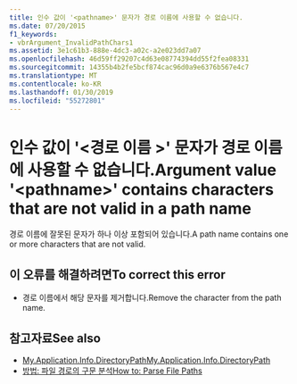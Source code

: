 ```yaml
---
title: 인수 값이 '<pathname>' 문자가 경로 이름에 사용할 수 없습니다.
ms.date: 07/20/2015
f1_keywords:
- vbrArgument_InvalidPathChars1
ms.assetid: 3e1c61b3-888e-4dc3-a02c-a2e023dd7a07
ms.openlocfilehash: 46d59ff29207c4d63e08774394dd55f2fea08331
ms.sourcegitcommit: 14355b4b2fe5bcf874cac96d0a9e6376b567e4c7
ms.translationtype: MT
ms.contentlocale: ko-KR
ms.lasthandoff: 01/30/2019
ms.locfileid: "55272801"
---
```

# <a name="argument-value-pathname-contains-characters-that-are-not-valid-in-a-path-name"></a><span data-ttu-id="8b61b-102">인수 값이 '\<경로 이름 >' 문자가 경로 이름에 사용할 수 없습니다.</span><span class="sxs-lookup"><span data-stu-id="8b61b-102">Argument value '\<pathname>' contains characters that are not valid in a path name</span></span>
<span data-ttu-id="8b61b-103">경로 이름에 잘못된 문자가 하나 이상 포함되어 있습니다.</span><span class="sxs-lookup"><span data-stu-id="8b61b-103">A path name contains one or more characters that are not valid.</span></span>  
  
## <a name="to-correct-this-error"></a><span data-ttu-id="8b61b-104">이 오류를 해결하려면</span><span class="sxs-lookup"><span data-stu-id="8b61b-104">To correct this error</span></span>  
  
-   <span data-ttu-id="8b61b-105">경로 이름에서 해당 문자를 제거합니다.</span><span class="sxs-lookup"><span data-stu-id="8b61b-105">Remove the character from the path name.</span></span>  
  
## <a name="see-also"></a><span data-ttu-id="8b61b-106">참고자료</span><span class="sxs-lookup"><span data-stu-id="8b61b-106">See also</span></span>
- [<span data-ttu-id="8b61b-107">My.Application.Info.DirectoryPath</span><span class="sxs-lookup"><span data-stu-id="8b61b-107">My.Application.Info.DirectoryPath</span></span>](xref:Microsoft.VisualBasic.ApplicationServices.AssemblyInfo.DirectoryPath)
- [<span data-ttu-id="8b61b-108">방법: 파일 경로의 구문 분석</span><span class="sxs-lookup"><span data-stu-id="8b61b-108">How to: Parse File Paths</span></span>](../../visual-basic/developing-apps/programming/drives-directories-files/how-to-parse-file-paths.md)
